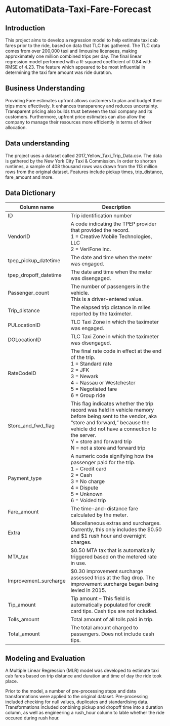 # AutomatiData-Taxi-Fare-Forecast

## Introduction 

This project aims to develop a regression model to help estimate taxi cab fares prior to the ride, based on data that TLC has gathered. 
The TLC data comes from over 200,000 taxi and limousine licensees, making approximately one million combined trips per day. 
The final linear regression model performed with a R-squared coefficient of 0.84 with RMSE of 4.23. 
The feature which appeared to be most influential in determining the taxi fare amount was ride duration. 

## Business Understanding 
Providing Fare estimates upfront allows customers to plan and budget their trips more effectively. It enhances transparency and reduces uncertainty. Transparent pricing also builds trust between the taxi company and its customers. Furthermore, upfront price estimates can also allow the company to manage their resources more efficiently in terms of driver allocation. 

## Data understanding 
The project uses a dataset called 2017_Yellow_Taxi_Trip_Data.csv. The data is gathered by the New York City Taxi & Commission. In order to shorten runtimes, a sample of 408 thousand rows was drawn from the 113 million rows from the original dataset. Features include pickup times, trip_distance, fare_amount and more. 

## Data Dictionary 
| Column name             | Description                                                       |
|-------------------------|-------------------------------------------------------------------|
| ID                      | Trip identification number                                        |
| VendorID                | A code indicating the TPEP provider that provided the record.     <br> 1 = Creative Mobile Technologies, LLC <br> 2 = VeriFone Inc. |
| tpep_pickup_datetime    | The date and time when the meter was engaged.                    |
| tpep_dropoff_datetime   | The date and time when the meter was disengaged.                 |
| Passenger_count         | The number of passengers in the vehicle.                         <br> This is a driver-entered value. |
| Trip_distance           | The elapsed trip distance in miles reported by the taximeter.    |
| PULocationID            | TLC Taxi Zone in which the taximeter was engaged.                |
| DOLocationID            | TLC Taxi Zone in which the taximeter was disengaged.             |
| RateCodeID              | The final rate code in effect at the end of the trip.            <br> 1 = Standard rate <br> 2 = JFK <br> 3 = Newark <br> 4 = Nassau or Westchester <br> 5 = Negotiated fare <br> 6 = Group ride |
| Store_and_fwd_flag      | This flag indicates whether the trip record was held in vehicle memory before being sent to the vendor, aka “store and forward,” because the vehicle did not have a connection to the server. <br> Y = store and forward trip <br> N = not a store and forward trip |
| Payment_type            | A numeric code signifying how the passenger paid for the trip.  <br> 1 = Credit card <br> 2 = Cash <br> 3 = No charge <br> 4 = Dispute <br> 5 = Unknown <br> 6 = Voided trip |
| Fare_amount             | The time-and-distance fare calculated by the meter.             |
| Extra                   | Miscellaneous extras and surcharges.                             <br> Currently, this only includes the $0.50 and $1 rush hour and overnight charges. |
| MTA_tax                 | $0.50 MTA tax that is automatically triggered based on the metered rate in use. |
| Improvement_surcharge   | $0.30 improvement surcharge assessed trips at the flag drop. The improvement surcharge began being levied in 2015. |
| Tip_amount              | Tip amount – This field is automatically populated for credit card tips. Cash tips are not included. |
| Tolls_amount            | Total amount of all tolls paid in trip.                         |
| Total_amount            | The total amount charged to passengers. Does not include cash tips. |


## Modeling and Evaluation 
A Multiple Linear Regression (MLR) model was developed to estimate taxi cab fares based on trip distance and duration and time of day the ride took place.  

Prior to the model, a number of pre-processing steps and data transformations were applied to the original dataset. Pre-processing included checking for null values, duplicates and standardising data. Transformations included conbining pickup and dropoff time into a duration column, as well as engineering a rush_hour column to lable whether the ride occured during rush hour. 
